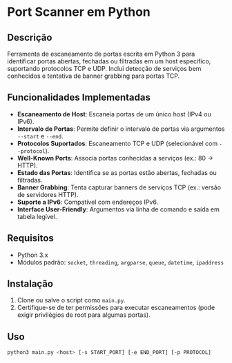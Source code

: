 # Port Scanner em Python

## Descrição
Ferramenta de escaneamento de portas escrita em Python 3 para identificar portas abertas, fechadas ou filtradas em um host específico, suportando protocolos TCP e UDP. Inclui detecção de serviços bem conhecidos e tentativa de banner grabbing para portas TCP.

## Funcionalidades Implementadas
- **Escaneamento de Host**: Escaneia portas de um único host (IPv4 ou IPv6).
- **Intervalo de Portas**: Permite definir o intervalo de portas via argumentos `--start` e `--end`.
- **Protocolos Suportados**: Escaneamento TCP e UDP (selecionável com `--protocol`).
- **Well-Known Ports**: Associa portas conhecidas a serviços (ex.: 80 → HTTP).
- **Estado das Portas**: Identifica se as portas estão abertas, fechadas ou filtradas.
- **Banner Grabbing**: Tenta capturar banners de serviços TCP (ex.: versão de servidores HTTP).
- **Suporte a IPv6**: Compatível com endereços IPv6.
- **Interface User-Friendly**: Argumentos via linha de comando e saída em tabela legível.

## Requisitos
- Python 3.x
- Módulos padrão: `socket`, `threading`, `argparse`, `queue`, `datetime`, `ipaddress`

## Instalação
1. Clone ou salve o script como `main.py`.
2. Certifique-se de ter permissões para executar escaneamentos (pode exigir privilégios de root para algumas portas).

## Uso
```bash
python3 main.py <host> [-s START_PORT] [-e END_PORT] [-p PROTOCOL]
